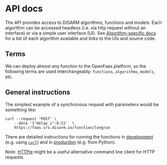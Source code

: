 # API docs

The API provides access to DiSARM algorithms, functions and models. Each algorithm can be accessed headless (i.e. via http request without an interface) or via a simple user interface (UI). See [Algorithm-specific docs](/api-docs/Algorithm-specific-links.md) for a list of each algorithm available and links to the UIs and source code.

## Terms
We can deploy almost any function to the OpenFaas platform, so the following terms are used interchangeably: `functions`, `algorithms`, `models`, etc.

## General instructions

The simplest example of a synchronous request with parameters would be something like:

```text
curl --request 'POST' \
    --data '{"delay_s":0.5}'  \
    https://faas.srv.disarm.io/function/longrun
```

There are detailed instructions for running the functions in [development](/api-docs/Running-deployed-functions-for-development-and-testing.md) \(e.g. using [`curl`](https://curl.haxx.se)) and in [production](/api-docs/Running-deployed-functions-in-production.md) \(e.g. from Python\).

Note: [HTTPie](https://httpie.org) might be a useful alternative command line client for HTTP requests.
